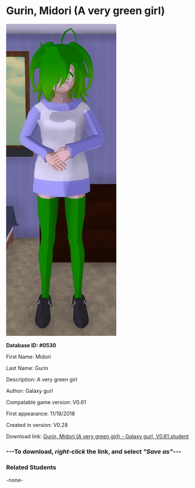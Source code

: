 # Gurin, Midori (A very green girl)

<img src="../../Files/Images/Gurin, Midori (A very green girl).png" title="Gurin, Midori (A very green girl) - Galaxy gurl, V0.61">

**Database ID: #0530**

First Name: Midori

Last Name: Gurin

Description: A very green girl

Author: Galaxy gurl

Compatable game version: V0.61

First appearance: 11/19/2018

Created in version: V0.28

Download link: <a href="https://raw.githubusercontent.com/Arbiter1223/Daigaku-Gurashi-Custom-Students/master/Files/Student%20Files/Gurin%2C%20Midori%20(A%20very%20green%20girl)%20-%20Galaxy%20gurl%2C%20V0.61.student">Gurin, Midori (A very green girl) - Galaxy gurl, V0.61.student</a>

### ---**To download, _right-click_ the link, and select _"Save as"_**---

### Related Students

-none-
